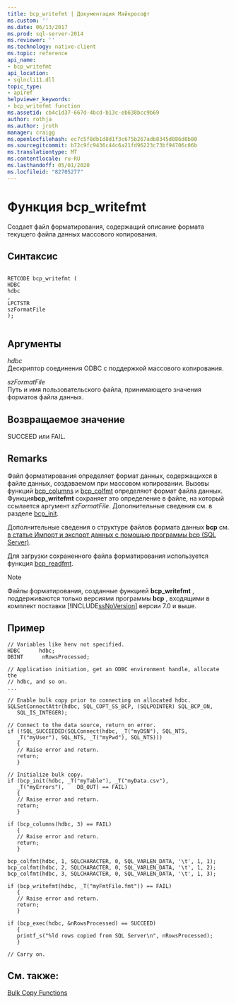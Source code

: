 ```yaml
---
title: bcp_writefmt | Документация Майкрософт
ms.custom: ''
ms.date: 06/13/2017
ms.prod: sql-server-2014
ms.reviewer: ''
ms.technology: native-client
ms.topic: reference
api_name:
- bcp_writefmt
api_location:
- sqlncli11.dll
topic_type:
- apiref
helpviewer_keywords:
- bcp_writefmt function
ms.assetid: cb4c1d37-667d-4bcd-b13c-eb638bcc9b69
author: rothja
ms.author: jroth
manager: craigg
ms.openlocfilehash: ec7c5f8db1d8d1f3c675b267adb8345d086d0b80
ms.sourcegitcommit: b72c9fc9436c44c6a21fd96223c73bf94706c06b
ms.translationtype: MT
ms.contentlocale: ru-RU
ms.lasthandoff: 05/01/2020
ms.locfileid: "82705277"
---
```

# <a name="bcp_writefmt"></a>Функция bcp_writefmt
  Создает файл форматирования, содержащий описание формата текущего файла данных массового копирования.  
  
## <a name="syntax"></a>Синтаксис  
  
```  
  
RETCODE bcp_writefmt (  
HDBC   
hdbc  
,  
LPCTSTR   
szFormatFile  
);  
  
```  
  
## <a name="arguments"></a>Аргументы  
 *hdbc*  
 Дескриптор соединения ODBC с поддержкой массового копирования.  
  
 *szFormatFile*  
 Путь и имя пользовательского файла, принимающего значения форматов файла данных.  
  
## <a name="returns"></a>Возвращаемое значение  
 SUCCEED или FAIL.  
  
## <a name="remarks"></a>Remarks  
 Файл форматирования определяет формат данных, содержащихся в файле данных, создаваемом при массовом копировании. Вызовы функций [bcp_columns](bcp-columns.md) и [bcp_colfmt](bcp-colfmt.md) определяют формат файла данных. Функция**bcp_writefmt** сохраняет это определение в файле, на который ссылается аргумент *szFormatFile*. Дополнительные сведения см. в разделе [bcp_init](bcp-init.md).  
  
 Дополнительные сведения о структуре файлов формата данных **bcp** см. [в статье Импорт и экспорт данных с помощью программы bcp &#40;SQL Server&#41;](../import-export/import-and-export-bulk-data-by-using-the-bcp-utility-sql-server.md).  
  
 Для загрузки сохраненного файла форматирования используется функция [bcp_readfmt](bcp-readfmt.md).  
  
> [!NOTE]  
>  Файлы форматирования, созданные функцией **bcp_writefmt** , поддерживаются только версиями программы **bcp** , входящими в комплект поставки [!INCLUDE[ssNoVersion](../../includes/ssnoversion-md.md)] версии 7.0 и выше.  
  
## <a name="example"></a>Пример  
  
```  
// Variables like henv not specified.  
HDBC      hdbc;  
DBINT      nRowsProcessed;  
  
// Application initiation, get an ODBC environment handle, allocate the  
// hdbc, and so on.  
...   
  
// Enable bulk copy prior to connecting on allocated hdbc.  
SQLSetConnectAttr(hdbc, SQL_COPT_SS_BCP, (SQLPOINTER) SQL_BCP_ON,  
   SQL_IS_INTEGER);  
  
// Connect to the data source, return on error.  
if (!SQL_SUCCEEDED(SQLConnect(hdbc, _T("myDSN"), SQL_NTS,  
   _T("myUser"), SQL_NTS, _T("myPwd"), SQL_NTS)))  
   {  
   // Raise error and return.  
   return;  
   }  
  
// Initialize bulk copy.   
if (bcp_init(hdbc, _T("myTable"), _T("myData.csv"),  
   _T("myErrors"),    DB_OUT) == FAIL)  
   {  
   // Raise error and return.  
   return;  
   }  
  
if (bcp_columns(hdbc, 3) == FAIL)  
   {  
   // Raise error and return.  
   return;  
   }  
  
bcp_colfmt(hdbc, 1, SQLCHARACTER, 0, SQL_VARLEN_DATA, '\t', 1, 1);  
bcp_colfmt(hdbc, 2, SQLCHARACTER, 0, SQL_VARLEN_DATA, '\t', 1, 2);  
bcp_colfmt(hdbc, 3, SQLCHARACTER, 0, SQL_VARLEN_DATA, '\t', 1, 3);  
  
if (bcp_writefmt(hdbc, _T("myFmtFile.fmt")) == FAIL)  
   {  
   // Raise error and return.  
   return;  
   }  
  
if (bcp_exec(hdbc, &nRowsProcessed) == SUCCEED)  
   {  
   printf_s("%ld rows copied from SQL Server\n", nRowsProcessed);  
   }  
  
// Carry on.  
```  
  
## <a name="see-also"></a>См. также:  
 [Bulk Copy Functions](sql-server-driver-extensions-bulk-copy-functions.md)  
  
  
